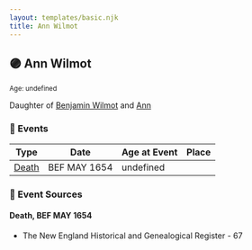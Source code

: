 ```yaml
---
layout: templates/basic.njk
title: Ann Wilmot
---
```

## 🟣 Ann Wilmot
<small>Age: undefined</small>

Daughter of [Benjamin Wilmot](/people/6/61915340) and [Ann ](/people/3/3872021)

### 📆 Events

Type | Date | Age at Event | Place
------ | ------ | ------ | ------
[Death](#event-event-2) | BEF MAY 1654 | undefined |

### 📰 Event Sources

#### <a id="event-event-2"></a> Death, BEF MAY 1654
* The New England Historical and Genealogical Register  - 67
